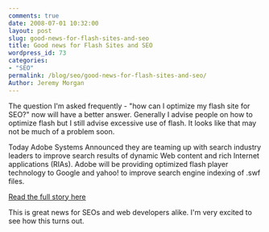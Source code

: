 ```yaml
---
comments: true
date: 2008-07-01 10:32:00
layout: post
slug: good-news-for-flash-sites-and-seo
title: Good news for Flash Sites and SEO
wordpress_id: 73
categories:
- "SEO"
permalink: /blog/seo/good-news-for-flash-sites-and-seo/
Author: Jeremy Morgan
---
```


The question I'm asked frequently - "how can I optimize my flash site for SEO?" now will have a better answer. Generally I advise people on how to optimize flash but I still advise excessive use of flash. It looks like that may not be much of a problem soon. 

Today Adobe Systems Announced they are teaming up with search industry leaders to improve search results of dynamic Web content and rich Internet applications (RIAs). Adobe will be providing optimized flash player technology to Google and yahoo! to improve search engine indexing of .swf files. 

[Read the full story here](http://www.adobe.com/aboutadobe/pressroom/pressreleases/200806/070108AdobeRichMediaSearch.html)

This is great news for SEOs and web developers alike. I'm very excited to see how this turns out. 

